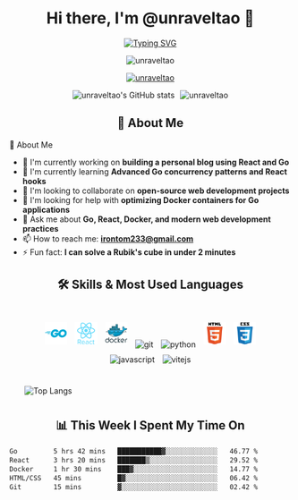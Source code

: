 <h1 align="center">Hi there, I'm @unraveltao 👋</h1>

<p align="center">
  <a href="https://git.io/typing-svg"><img src="https://readme-typing-svg.demolab.com?font=Fira+Code&pause=1000&color=36BCF7FF&center=true&vCenter=true&width=435&lines=A+passionate+developer+from+China;Go+%7C+React+%7C+Docker+Enthusiast;Always+learning+new+things" alt="Typing SVG" /></a>
</p>

<p align="center">
  <img src="https://komarev.com/ghpvc/?username=unraveltao&label=Profile%20views&color=0e75b6&style=flat" alt="unraveltao" />
</p>

<p align="center">
  <a href="https://github.com/ryo-ma/github-profile-trophy"><img src="https://github-profile-trophy.vercel.app/?username=unraveltao&theme=onestar&no-frame=true&row=1&column=7" alt="unraveltao" /></a>
</p>

<div style="display: flex; justify-content: center; align-items: center; flex-wrap: wrap;">
  <img src="https://github-readme-stats.vercel.app/api?username=unravelTao&show_icons=true&theme=transparent&width=495" alt="unraveltao's GitHub stats" style="margin-right: 10px;" />
  <img src="https://github-readme-streak-stats.herokuapp.com/?user=unraveltao&theme=transparent&width=495" alt="unraveltao" />
</div>



<h2 align="center">🚀 About Me</h2>🚀 About Me

- 🔭 I'm currently working on **building a personal blog using React and Go**
- 🌱 I'm currently learning **Advanced Go concurrency patterns and React hooks**
- 👯 I'm looking to collaborate on **open-source web development projects**
- 🤝 I'm looking for help with **optimizing Docker containers for Go applications**
- 💬 Ask me about **Go, React, Docker, and modern web development practices**
- 📫 How to reach me: **irontom233@gmail.com**
- ⚡ Fun fact: **I can solve a Rubik's cube in under 2 minutes**


<h2 align="center">🛠 Skills & Most Used Languages</h2>

<div style="display: flex; justify-content: center; align-items: center; flex-wrap: wrap;">
  <div style="flex: 1; min-width: 300px; max-width: 450px; margin: 10px;">
    <p align="center">
      <img src="https://raw.githubusercontent.com/devicons/devicon/master/icons/go/go-original-wordmark.svg" alt="go" width="40" height="40" style="margin: 5px;"/>
      <img src="https://raw.githubusercontent.com/devicons/devicon/master/icons/react/react-original-wordmark.svg" alt="react" width="40" height="40" style="margin: 5px;"/>
      <img src="https://raw.githubusercontent.com/devicons/devicon/master/icons/docker/docker-original-wordmark.svg" alt="docker" width="40" height="40" style="margin: 5px;"/>
      <img src="https://www.vectorlogo.zone/logos/git-scm/git-scm-icon.svg" alt="git" width="40" height="40" style="margin: 5px;"/>
      <img src="https://www.vectorlogo.zone/logos/python/python-icon.svg" alt="python" width="40" height="40" style="margin: 5px;"/>
      <img src="https://raw.githubusercontent.com/devicons/devicon/master/icons/html5/html5-original-wordmark.svg" alt="html5" width="40" height="40" style="margin: 5px;"/>
      <img src="https://raw.githubusercontent.com/devicons/devicon/master/icons/css3/css3-original-wordmark.svg" alt="css3" width="40" height="40" style="margin: 5px;"/>
      <img src="https://cdn.jsdelivr.net/gh/devicons/devicon@latest/icons/javascript/javascript-original.svg" alt="javascript" width="40" height="40" style="margin: 5px;"/>
      <img src="https://cdn.jsdelivr.net/gh/devicons/devicon@latest/icons/vitejs/vitejs-original.svg" alt="vitejs" width="40" height="40" style="margin: 5px;"/>
    </p>
  </div>
  <div style="flex: 1; min-width: 300px; max-width: 450px; margin: 10px;">
    <div style="display: flex; justify-content: center;">
      <img src="https://github-readme-stats.vercel.app/api/top-langs/?username=unravelTao&theme=transparent&layout=compact" alt="Top Langs" width="100%" />
    </div>
  </div>
</div>

<h2 align="center">📊 This Week I Spent My Time On</h2>

<!--START_SECTION:waka-->
```text
Go         5 hrs 42 mins   ███████████▓░░░░░░░░░░░░░   46.77 % 
React      3 hrs 20 mins   ███████▒░░░░░░░░░░░░░░░░░   29.52 % 
Docker     1 hr 30 mins    ███▓░░░░░░░░░░░░░░░░░░░░░   14.77 % 
HTML/CSS   45 mins         █▓░░░░░░░░░░░░░░░░░░░░░░░   06.42 % 
Git        15 mins         ▓░░░░░░░░░░░░░░░░░░░░░░░░   02.42 %
